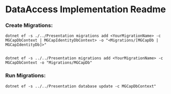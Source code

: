 # DataAccess Implementation Readme

### Create Migrations:

```
dotnet ef -s ./../Presentation migrations add <YourMigrationName> -c MGCapDbContext | MGCapIdentityDbContext> -o "<Migrations/[MGCapDb | MGCapIdentityDb]>"


dotnet ef -s ../../Presentation migrations add <YourMigrationName> -c MGCapDbContext -o "Migrations/MGCapDb"

```

### Run Migrations:

```
dotnet ef -s ../../Presentation database update -c MGCapDbContext"

```
